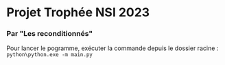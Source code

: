 # Projet Trophée NSI 2023
### Par "Les reconditionnés"
Pour lancer le pogramme, exécuter la commande depuis le dossier racine : `python\python.exe -m main.py`
